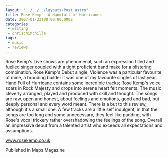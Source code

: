 ```yaml
---
layout: "../../../layouts/Post.astro"
title: Rose Kemp - A Handfull of Hurricanes
date: 2007-01-23T00:00:00.000Z
categories:
 - writing
 - chrischinchilla
tags: 
 - music 
 - reviews
---
```


Rose Kemp's Live shows are phenomenal, such an expression filled and fuelled singer coupled with a tight proficient band make for a blistering combination. Rose Kemp's Debut single, Violence was a particular favourite of mine, a brooding builder it was one of my favourite singles of last year. Hand Full of Hurricane contains some incredible tracks; Rose Kemp's voice soars in Rock Majesty and drops into serene heart felt moments. The music cleverly arranged, played and produced with skill and thought. The songs are raw, open and honest, about feelings and emotions, good and bad, but deeply personal and every word meant. There is a but to this review, although it's a small one. A few tracks are a little self indulgent, in that the songs are too long and some unnecessary, they feel like padding, with Rose's vocal trickery rather overshadowing the feelings of the song. Overall an impressive debut from a talented artist who exceeds all expectations and assumptions.

<a href='https://www.rosekemp.co.uk' target='_blank'>www.rosekemp.co.uk</a>

Published in Maps Magazine
